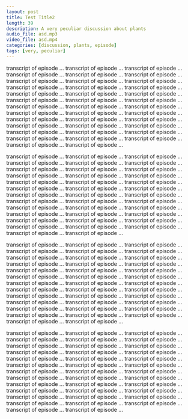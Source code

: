 ```yaml
---
layout: post
title: Test Title2
length: 39
description: A very peculiar discussion about plants
audio_file: asd.mp3
video_file: asd.mp4
categories: [discussion, plants, episode]
tags: [very, peculiar]
---
```



transcript of episode ... transcript of episode ... transcript of episode ... transcript of episode ... transcript of episode ... transcript of episode ... transcript of episode ... transcript of episode ... transcript of episode ... transcript of episode ... transcript of episode ... transcript of episode ... transcript of episode ... transcript of episode ... transcript of episode ... transcript of episode ... transcript of episode ... transcript of episode ... transcript of episode ... transcript of episode ... transcript of episode ... transcript of episode ... transcript of episode ... transcript of episode ... transcript of episode ... transcript of episode ... transcript of episode ... transcript of episode ... transcript of episode ... transcript of episode ... transcript of episode ... transcript of episode ... transcript of episode ... transcript of episode ... transcript of episode ... transcript of episode ... transcript of episode ... transcript of episode ... 

transcript of episode ... transcript of episode ... transcript of episode ... transcript of episode ... transcript of episode ... transcript of episode ... transcript of episode ... transcript of episode ... transcript of episode ... transcript of episode ... transcript of episode ... transcript of episode ... transcript of episode ... transcript of episode ... transcript of episode ... transcript of episode ... transcript of episode ... transcript of episode ... transcript of episode ... transcript of episode ... transcript of episode ... transcript of episode ... transcript of episode ... transcript of episode ... transcript of episode ... transcript of episode ... transcript of episode ... transcript of episode ... transcript of episode ... transcript of episode ... transcript of episode ... transcript of episode ... transcript of episode ... transcript of episode ... transcript of episode ... transcript of episode ... transcript of episode ... transcript of episode ... 

transcript of episode ... transcript of episode ... transcript of episode ... transcript of episode ... transcript of episode ... transcript of episode ... transcript of episode ... transcript of episode ... transcript of episode ... transcript of episode ... transcript of episode ... transcript of episode ... transcript of episode ... transcript of episode ... transcript of episode ... transcript of episode ... transcript of episode ... transcript of episode ... transcript of episode ... transcript of episode ... transcript of episode ... transcript of episode ... transcript of episode ... transcript of episode ... transcript of episode ... transcript of episode ... transcript of episode ... transcript of episode ... transcript of episode ... transcript of episode ... transcript of episode ... transcript of episode ... transcript of episode ... transcript of episode ... transcript of episode ... transcript of episode ... transcript of episode ... transcript of episode ... 

transcript of episode ... transcript of episode ... transcript of episode ... transcript of episode ... transcript of episode ... transcript of episode ... transcript of episode ... transcript of episode ... transcript of episode ... transcript of episode ... transcript of episode ... transcript of episode ... transcript of episode ... transcript of episode ... transcript of episode ... transcript of episode ... transcript of episode ... transcript of episode ... transcript of episode ... transcript of episode ... transcript of episode ... transcript of episode ... transcript of episode ... transcript of episode ... transcript of episode ... transcript of episode ... transcript of episode ... transcript of episode ... transcript of episode ... transcript of episode ... transcript of episode ... transcript of episode ... transcript of episode ... transcript of episode ... transcript of episode ... transcript of episode ... transcript of episode ... transcript of episode ... 